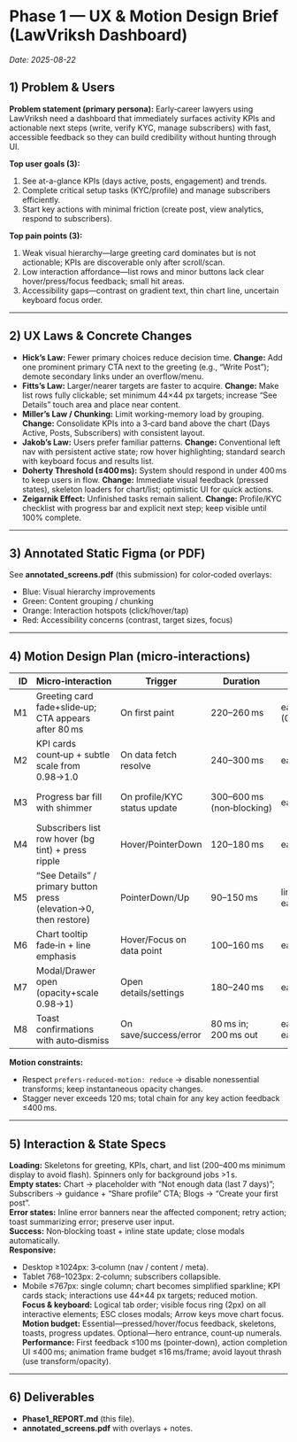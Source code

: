 # Phase 1 — UX & Motion Design Brief (LawVriksh Dashboard)
_Date: 2025-08-22_

## 1) Problem & Users
**Problem statement (primary persona):** Early‑career lawyers using LawVriksh need a dashboard that immediately surfaces activity KPIs and actionable next steps (write, verify KYC, manage subscribers) with fast, accessible feedback so they can build credibility without hunting through UI.

**Top user goals (3):**
1. See at-a-glance KPIs (days active, posts, engagement) and trends.
2. Complete critical setup tasks (KYC/profile) and manage subscribers efficiently.
3. Start key actions with minimal friction (create post, view analytics, respond to subscribers).

**Top pain points (3):**
1. Weak visual hierarchy—large greeting card dominates but is not actionable; KPIs are discoverable only after scroll/scan.
2. Low interaction affordance—list rows and minor buttons lack clear hover/press/focus feedback; small hit areas.
3. Accessibility gaps—contrast on gradient text, thin chart line, uncertain keyboard focus order.

---

## 2) UX Laws & Concrete Changes
- **Hick’s Law:** Fewer primary choices reduce decision time. **Change:** Add one prominent primary CTA next to the greeting (e.g., “Write Post”); demote secondary links under an overflow/menu.
- **Fitts’s Law:** Larger/nearer targets are faster to acquire. **Change:** Make list rows fully clickable; set minimum 44×44 px targets; increase “See Details” touch area and place near content.
- **Miller’s Law / Chunking:** Limit working-memory load by grouping. **Change:** Consolidate KPIs into a 3‑card band above the chart (Days Active, Posts, Subscribers) with consistent layout.
- **Jakob’s Law:** Users prefer familiar patterns. **Change:** Conventional left nav with persistent active state; row hover highlighting; standard search with keyboard focus and results list.
- **Doherty Threshold (≤400 ms):** System should respond in under 400 ms to keep users in flow. **Change:** Immediate visual feedback (pressed states), skeleton loaders for chart/list; optimistic UI for quick actions.
- **Zeigarnik Effect:** Unfinished tasks remain salient. **Change:** Profile/KYC checklist with progress bar and explicit next step; keep visible until 100% complete.

---

## 3) Annotated Static Figma (or PDF)

See **annotated_screens.pdf** (this submission) for color‑coded overlays:
- Blue: Visual hierarchy improvements
- Green: Content grouping / chunking
- Orange: Interaction hotspots (click/hover/tap)
- Red: Accessibility concerns (contrast, target sizes, focus)

---

## 4) Motion Design Plan (micro‑interactions)
| ID | Micro‑interaction | Trigger | Duration | Easing | Purpose |
|---:|---|---|---|---|---|
| M1 | Greeting card fade+slide‑up; CTA appears after 80 ms | On first paint | 220–260 ms | ease‑out cubic (0.22,1,0.36,1) | Establish entry, guide to primary action |
| M2 | KPI cards count‑up + subtle scale from 0.98→1.0 | On data fetch resolve | 240–300 ms | ease‑out cubic | Progress feedback; perceived speed |
| M3 | Progress bar fill with shimmer | On profile/KYC status update | 300–600 ms (non‑blocking) | ease‑in‑out | Make completion salient |
| M4 | Subscribers list row hover (bg tint) + press ripple | Hover/PointerDown | 120–180 ms | ease‑out | Affordance & feedback |
| M5 | “See Details” / primary button press (elevation→0, then restore) | PointerDown/Up | 90–150 ms | linear → ease‑out | Tactile response |
| M6 | Chart tooltip fade‑in + line emphasis | Hover/Focus on data point | 100–160 ms | ease‑out | Precision feedback |
| M7 | Modal/Drawer open (opacity+scale 0.98→1) | Open details/settings | 180–240 ms | ease‑out | Continuity |
| M8 | Toast confirmations with auto‑dismiss | On save/success/error | 80 ms in; 200 ms out | ease‑out / ease‑in | Acknowledge outcome |

**Motion constraints:**
- Respect `prefers-reduced-motion: reduce` → disable nonessential transforms; keep instantaneous opacity changes.
- Stagger never exceeds 120 ms; total chain for any key action feedback ≤400 ms.

---

## 5) Interaction & State Specs
**Loading:** Skeletons for greeting, KPIs, chart, and list (200–400 ms minimum display to avoid flash). Spinners only for background jobs >1 s.  
**Empty states:** Chart → placeholder with “Not enough data (last 7 days)”; Subscribers → guidance + “Share profile” CTA; Blogs → “Create your first post”.  
**Error states:** Inline error banners near the affected component; retry action; toast summarizing error; preserve user input.  
**Success:** Non‑blocking toast + inline state update; close modals automatically.  
**Responsive:**  
- Desktop ≥1024px: 3‑column (nav / content / meta).  
- Tablet 768–1023px: 2‑column; subscribers collapsible.  
- Mobile ≤767px: single column; chart becomes simplified sparkline; KPI cards stack; interactions use 44×44 px targets; reduced motion.  
**Focus & keyboard:** Logical tab order; visible focus ring (2px) on all interactive elements; ESC closes modals; Arrow keys move chart focus.  
**Motion budget:** Essential—pressed/hover/focus feedback, skeletons, toasts, progress updates. Optional—hero entrance, count‑up numerals.  
**Performance:** First feedback ≤100 ms (pointer‑down), action completion UI ≤400 ms; animation frame budget ≤16 ms/frame; avoid layout thrash (use transform/opacity).

---

## 6) Deliverables
- **Phase1_REPORT.md** (this file).  
- **annotated_screens.pdf** with overlays + notes.

